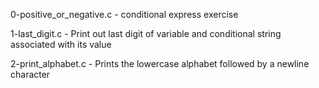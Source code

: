 0-positive_or_negative.c - conditional express exercise

1-last_digit.c - Print out last digit of variable and conditional string associated with its value

2-print_alphabet.c - Prints the lowercase alphabet followed by a newline character

